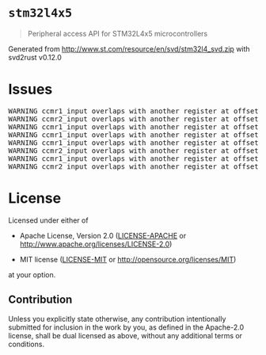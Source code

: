 # `stm32l4x5`

> Peripheral access API for STM32L4x5 microcontrollers

Generated from http://www.st.com/resource/en/svd/stm32l4_svd.zip with svd2rust v0.12.0

# Issues
<pre>
WARNING ccmr1_input overlaps with another register at offset 24. Ignoring.
WARNING ccmr2_input overlaps with another register at offset 28. Ignoring.
WARNING ccmr1_input overlaps with another register at offset 24. Ignoring.
WARNING ccmr1_input overlaps with another register at offset 24. Ignoring.
WARNING ccmr1_input overlaps with another register at offset 24. Ignoring.
WARNING ccmr2_input overlaps with another register at offset 28. Ignoring.
WARNING ccmr1_input overlaps with another register at offset 24. Ignoring.
WARNING ccmr2_input overlaps with another register at offset 28. Ignoring.
</pre>

# License

Licensed under either of

- Apache License, Version 2.0 ([LICENSE-APACHE](LICENSE-APACHE) or
  http://www.apache.org/licenses/LICENSE-2.0)

- MIT license ([LICENSE-MIT](LICENSE-MIT) or http://opensource.org/licenses/MIT)

at your option.

## Contribution

Unless you explicitly state otherwise, any contribution intentionally submitted
for inclusion in the work by you, as defined in the Apache-2.0 license, shall be
dual licensed as above, without any additional terms or conditions.